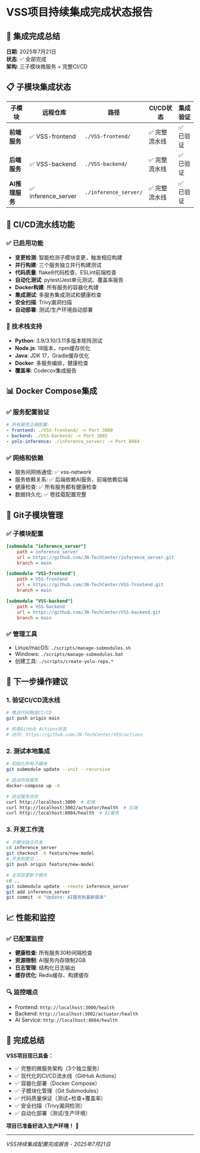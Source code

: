 # VSS项目持续集成完成状态报告

## 🎉 集成完成总结

**日期**: 2025年7月21日  
**状态**: ✅ 全部完成  
**架构**: 三子模块微服务 + 完整CI/CD

## 📋 子模块集成状态

| 子模块 | 远程仓库 | 路径 | CI/CD状态 | 集成验证 |
|--------|----------|------|-----------|----------|
| **前端服务** | ✅ VSS-frontend | `./VSS-frontend/` | ✅ 完整流水线 | ✅ 已验证 |
| **后端服务** | ✅ VSS-backend | `./VSS-backend/` | ✅ 完整流水线 | ✅ 已验证 |
| **AI推理服务** | ✅ inference_server | `./inference_server/` | ✅ 完整流水线 | ✅ 已验证 |

## 🔧 CI/CD流水线功能

### ✅ 已启用功能
- **变更检测**: 智能检测子模块变更，触发相应构建
- **并行构建**: 三个服务独立并行构建测试
- **代码质量**: flake8代码检查、ESLint前端检查
- **自动化测试**: pytest/Jest单元测试、覆盖率报告
- **Docker构建**: 所有服务的容器化构建
- **集成测试**: 多服务集成测试和健康检查
- **安全扫描**: Trivy漏洞扫描
- **自动部署**: 测试/生产环境自动部署

### 🚀 技术栈支持
- **Python**: 3.9/3.10/3.11多版本矩阵测试
- **Node.js**: 18版本，npm缓存优化
- **Java**: JDK 17，Gradle缓存优化
- **Docker**: 多服务编排，健康检查
- **覆盖率**: Codecov集成报告

## 📊 Docker Compose集成

### ✅ 服务配置验证
```yaml
# 所有服务正确配置:
- frontend: ./VSS-frontend/ -> Port 3000
- backend: ./VSS-backend/ -> Port 3002  
- yolo-inference: ./inference_server/ -> Port 8084
```

### ✅ 网络和依赖
- 服务间网络通信: ✅ vss-network
- 服务依赖关系: ✅ 后端依赖AI服务，前端依赖后端
- 健康检查: ✅ 所有服务都有健康检查
- 数据持久化: ✅ 卷挂载配置完整

## 🔄 Git子模块管理

### ✅ 子模块配置
```ini
[submodule "inference_server"]
    path = inference_server
    url = https://github.com/JN-TechCenter/inference_server.git
    branch = main

[submodule "VSS-frontend"] 
    path = VSS-frontend
    url = https://github.com/JN-TechCenter/VSS-frontend.git
    branch = main

[submodule "VSS-backend"]
    path = VSS-backend
    url = https://github.com/JN-TechCenter/VSS-backend.git
    branch = main
```

### ✅ 管理工具
- Linux/macOS: `./scripts/manage-submodules.sh`
- Windows: `./scripts/manage-submodules.bat`
- 创建工具: `./scripts/create-yolo-repo.*`

## 🎯 下一步操作建议

### 1. 验证CI/CD流水线
```bash
# 推送代码触发CI/CD
git push origin main

# 检查GitHub Actions状态
# 访问: https://github.com/JN-TechCenter/VSS/actions
```

### 2. 测试本地集成
```bash
# 初始化所有子模块
git submodule update --init --recursive

# 启动所有服务
docker-compose up -d

# 验证服务状态
curl http://localhost:3000  # 前端
curl http://localhost:3002/actuator/health  # 后端
curl http://localhost:8084/health  # AI服务
```

### 3. 开发工作流
```bash
# 子模块独立开发
cd inference_server
git checkout -b feature/new-model
# 开发和提交...
git push origin feature/new-model

# 主项目更新子模块
cd ..
git submodule update --remote inference_server
git add inference_server
git commit -m "Update: AI服务到最新版本"
```

## 📈 性能和监控

### ✅ 已配置监控
- **健康检查**: 所有服务30秒间隔检查
- **资源限制**: AI服务内存限制2GB
- **日志管理**: 结构化日志输出
- **缓存优化**: Redis缓存、构建缓存

### 🔍 监控端点
- Frontend: `http://localhost:3000/health`
- Backend: `http://localhost:3002/actuator/health`
- AI Service: `http://localhost:8084/health`

## 🎊 完成总结

**VSS项目现已具备：**
- ✅ 完整的微服务架构（3个独立服务）
- ✅ 现代化的CI/CD流水线（GitHub Actions）
- ✅ 容器化部署（Docker Compose）
- ✅ 子模块化管理（Git Submodules）
- ✅ 代码质量保证（测试+检查+覆盖率）
- ✅ 安全扫描（Trivy漏洞检测）
- ✅ 自动化部署（测试/生产环境）

**项目已准备好进入生产环境！** 🚀

---

*VSS持续集成配置完成报告 - 2025年7月21日*